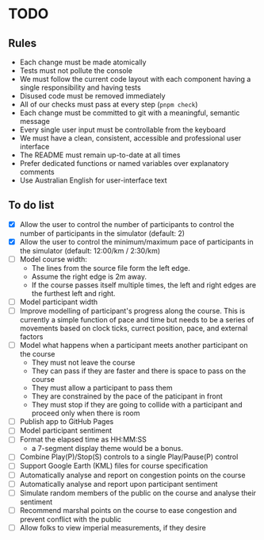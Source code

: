 # TODO

## Rules

- Each change must be made atomically
- Tests must not pollute the console
- We must follow the current code layout with each component having a single responsibility and having tests
- Disused code must be removed immediately
- All of our checks must pass at every step (`pnpm check`)
- Each change must be committed to git with a meaningful, semantic message
- Every single user input must be controllable from the keyboard
- We must have a clean, consistent, accessible and professional user interface
- The README must remain up-to-date at all times
- Prefer dedicated functions or named variables over explanatory comments
- Use Australian English for user-interface text

## To do list

- [x] Allow the user to control the number of participants to control the number of participants in the simulator (default: 2)
- [x] Allow the user to control the minimum/maximum pace of participants in the simulator (default: 12:00/km / 2:30/km)
- [ ] Model course width:
  - The lines from the source file form the left edge.
  - Assume the right edge is 2m away.
  - If the course passes itself multiple times, the left and right edges are the furthest left and right.
- [ ] Model participant width
- [ ] Improve modelling of participant's progress along the course. This is currently a simple function of pace and time but needs to be a series of movements based on clock ticks, currect position, pace, and external factors
- [ ] Model what happens when a participant meets another participant on the course
  - They must not leave the course
  - They can pass if they are faster and there is space to pass on the course
  - They must allow a participant to pass them
  - They are constrained by the pace of the paticipant in front
  - They must stop if they are going to collide with a participant and proceed only when there is room
- [ ] Publish app to GitHub Pages
- [ ] Model participant sentiment
- [ ] Format the elapsed time as HH:MM:SS
  - a 7-segment display theme would be a bonus.
- [ ] Combine Play(P)/Stop(S) controls to a single Play/Pause(P) control
- [ ] Support Google Earth (KML) files for course specification
- [ ] Automatically analyse and report on congestion points on the course
- [ ] Automatically analyse and report upon participant sentiment
- [ ] Simulate random members of the public on the course and analyse their sentiment
- [ ] Recommend marshal points on the course to ease congestion and prevent conflict with the public
- [ ] Allow folks to view imperial measurements, if they desire
